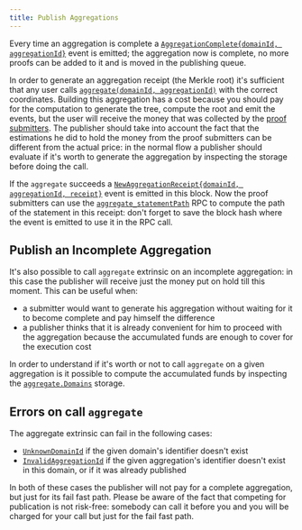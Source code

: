 ```yaml
---
title: Publish Aggregations
---
```


Every time an aggregation is complete a [`AggregationComplete{domainId, aggregationId}`](../02-mainchain/04-mainchain_api.md#aggregationcomplete) event is emitted; the aggregation now is complete, no more proofs can be added to it and is moved in the publishing queue.

In order to generate an aggregation receipt (the Merkle root) it's sufficient that any user calls [`aggregate(domainId, aggregationId)`](../02-mainchain/04-mainchain_api.md#aggregate_3) with the correct coordinates. Building this aggregation has a cost because you should pay for the computation to generate the tree, compute the root and emit the events, but the user will receive the money that was collected by the [proof submitters](./02-handle-valid-proof.md#proof-submission-costs). The publisher should take into account the fact that the estimations he did to hold the money from the proof submitters can be different from the actual price: in the normal flow a publisher should evaluate if it's worth to generate the aggregation by inspecting the storage before doing the call.

If the `aggregate` succeeds a [`NewAggregationReceipt{domainId, aggregationId, receipt}`](../02-mainchain/04-mainchain_api.md#newaggregationreceipt) event is emitted in this block. Now the proof submitters can use the [`aggregate_statementPath`](../02-mainchain/04-mainchain_api.md#aggregate_statementpath) RPC to compute
the path of the statement in this receipt: don't forget to save the block hash where the event is emitted to use it in the RPC call.

## Publish an Incomplete Aggregation

It's also possible to call `aggregate` extrinsic on an incomplete aggregation: in this case the publisher will receive just the money put on hold till this moment. This can be useful when:

- a submitter would want to generate his aggregation without waiting for it to become complete and pay himself the difference
- a publisher thinks that it is already convenient for him to proceed with the aggregation because the accumulated funds are enough to cover for the execution cost

In order to understand if it's worth or not to call `aggregate` on a given aggregation is it possible to compute the accumulated funds by inspecting the [`aggregate.Domains`](../02-mainchain/04-mainchain_api.md#domains) storage.

## Errors on call `aggregate`

The aggregate extrinsic can fail in the following cases:

- [`UnknownDomainId`](../02-mainchain/04-mainchain_api.md#unknowndomainid) if the given domain's identifier doesn't exist
- [`InvalidAggregationId`](../02-mainchain/04-mainchain_api.md#invalidaggregationid) if the given aggregation's identifier doesn't exist in this domain, or if it was already published

In both of these cases the publisher will not pay for a complete aggregation, but just for its fail fast path. Please be aware of the fact that competing for publication is not risk-free: somebody can call it before you and you will be charged for your call but just for the fail fast path.
